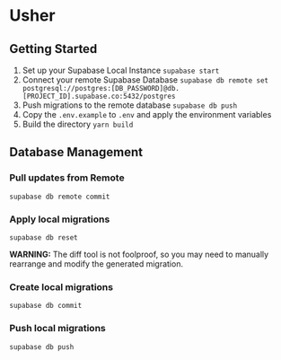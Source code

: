 # Usher

## Getting Started

1. Set up your Supabase Local Instance `supabase start`
2. Connect your remote Supabase Database `supabase db remote set postgresql://postgres:[DB_PASSWORD]@db.[PROJECT_ID].supabase.co:5432/postgres`
3. Push migrations to the remote database `supabase db push`
4. Copy the `.env.example` to `.env` and apply the environment variables
5. Build the directory `yarn build`

## Database Management

### Pull updates from Remote

```shell
supabase db remote commit
```

### Apply local migrations

```shell
supabase db reset
```

**WARNING:** The diff tool is not foolproof, so you may need to manually rearrange and modify the generated migration.

### Create local migrations

```shell
supabase db commit
```

### Push local migrations

```shell
supabase db push
```
